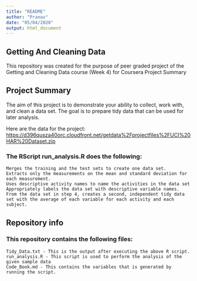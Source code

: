 ```yaml
---
title: "README"
author: "Pranav"
date: "05/04/2020"
output: html_document
---
```



## Getting And Cleaning Data

This repository was created for the purpose of peer graded project of the Getting and Cleaning Data course (Week 4) for Coursera
Project Summary

## Project Summary

The aim of this project is to demonstrate your ability to collect, work with, and clean a data set. The goal is to prepare tidy data that can be used for later analysis.

Here are the data for the project: https://d396qusza40orc.cloudfront.net/getdata%2Fprojectfiles%2FUCI%20HAR%20Dataset.zip

### The RScript run_analysis.R does the following:

    Merges the training and the test sets to create one data set.
    Extracts only the measurements on the mean and standard deviation for each measurement.
    Uses descriptive activity names to name the activities in the data set
    Appropriately labels the data set with descriptive variable names.
    From the data set in step 4, creates a second, independent tidy data set with the average of each variable for each activity and each subject.

## Repository info

### This repository contains the following files:

    Tidy_Data.txt - This is the output after executing the above R script.
    run_analysis.R - This script is used to perform the analysis of the given sample data
    Code_Book.md - This contains the variables that is generated by running the script.



